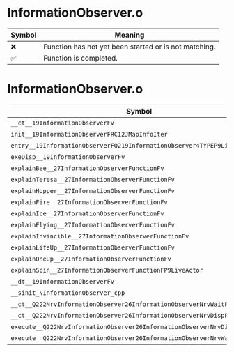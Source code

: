 # InformationObserver.o
| Symbol | Meaning 
| ------------- | ------------- 
| :x: | Function has not yet been started or is not matching. 
| :white_check_mark: | Function is completed. 


# InformationObserver.o
| Symbol | Decompiled? |
| ------------- | ------------- |
| `__ct__19InformationObserverFv` | :x: |
| `init__19InformationObserverFRC12JMapInfoIter` | :x: |
| `entry__19InformationObserverFQ219InformationObserver4TYPEP9LiveActor` | :x: |
| `exeDisp__19InformationObserverFv` | :x: |
| `explainBee__27InformationObserverFunctionFv` | :x: |
| `explainTeresa__27InformationObserverFunctionFv` | :x: |
| `explainHopper__27InformationObserverFunctionFv` | :x: |
| `explainFire__27InformationObserverFunctionFv` | :x: |
| `explainIce__27InformationObserverFunctionFv` | :x: |
| `explainFlying__27InformationObserverFunctionFv` | :x: |
| `explainInvincible__27InformationObserverFunctionFv` | :x: |
| `explainLifeUp__27InformationObserverFunctionFv` | :x: |
| `explainOneUp__27InformationObserverFunctionFv` | :x: |
| `explainSpin__27InformationObserverFunctionFP9LiveActor` | :x: |
| `__dt__19InformationObserverFv` | :x: |
| `__sinit_\InformationObserver_cpp` | :x: |
| `__ct__Q222NrvInformationObserver26InformationObserverNrvWaitFv` | :x: |
| `__ct__Q222NrvInformationObserver26InformationObserverNrvDispFv` | :x: |
| `execute__Q222NrvInformationObserver26InformationObserverNrvDispCFP5Spine` | :x: |
| `execute__Q222NrvInformationObserver26InformationObserverNrvWaitCFP5Spine` | :x: |
